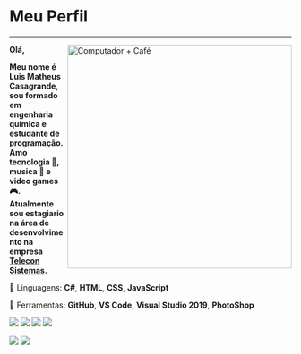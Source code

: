 # Meu Perfil

---

<img src="https://raw.githubusercontent.com/MicaelliMedeiros/micaellimedeiros/master/image/computer-illustration.png" min-width="400px" max-width="400px" width="400px" align="right" alt="Computador + Café">

**Olá,** 

**Meu nome é Luis Matheus Casagrande, sou formado em engenharia química e estudante de programação. Amo tecnologia 📱, musica 🎸 e video games 🎮.**
**Atualmente sou estagiario na área de desenvolvimento na empresa** **[Telecon Sistemas](https://www.teleconsistemas.com.br).**

🦄 Linguagens: **C#**, **HTML**, **CSS**, **JavaScript**

💼 Ferramentas: **GitHub**, **VS Code**, **Visual Studio 2019**, **PhotoShop**

  <a href="https://www.linkedin.com/in/luis-matheus-casagrande-7a058a127/" alt="Linkedin" target="_blank">
  <img src="https://img.shields.io/badge/-Linkedin-0e76a8?style=flat-square&logo=Linkedin&logoColor=white&link=LINK-DO-SEU-LINKEDIN" /></a>

  <a href="https://api.whatsapp.com/send?phone=+5551993048819%22%3E" alt="WhatsApp" target="_blank">
  <img src="https://img.shields.io/badge/-WhatsApp-25d366?style=flat-square&labelColor=25d366&logo=whatsapp&logoColor=white&link=API-DO-SEU-WHATSAPP"/></a>

  <a href="https://www.facebook.com/luismatheusc" alt="Facebook" target="_blank">
  <img src="https://img.shields.io/badge/-Facebook-3b5998?style=flat-square&labelColor=3b5998&logo=facebook&logoColor=white&link=LINK-DO-SEU-FACEBOOK"/></a>

<img src="https://img.shields.io/badge/Discord-Luis%20BigHouse%230184-blueviolet?style=flat-square&logo=discord">

<a href="https://steamcommunity.com/id/luisbighouse/" alt="Steam" target="_blank"><img src="https://img.shields.io/badge/Steam-Luis%20BigHouse-black?style=flat-square&logo=steam"></a>
<img src="https://img.shields.io/badge/Blizzard-BigHouse%231761-blue?style=flat-square&logo=battlenet">
